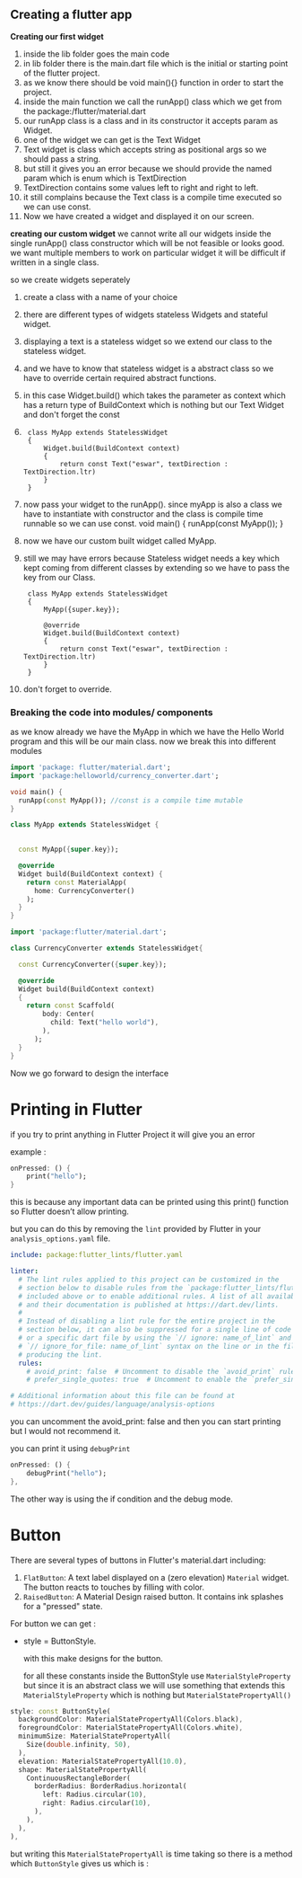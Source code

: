 ## Creating a flutter app

**Creating our first widget**
1. inside the lib folder goes the main code
2. in lib folder there is the main.dart file which is the initial or starting point of the flutter project.
3. as we know there should be void main(){} function in order to start the project.
4. inside the main function we call the runApp() class which we get from the package:/flutter/material.dart
5. our runApp class is a class and in its constructor it accepts param as Widget. 
6. one of the widget we can get is the Text Widget
7. Text widget is class which accepts string as positional args
so we should pass a string.
8. but still it gives you an error because we should provide the named param which is enum which is TextDirection
9. TextDirection contains some values left to right and right to left.
10. it still complains because the Text class is a compile time executed so we can use const.
11. Now we have created a widget and displayed it on our screen.

**creating our custom widget**
we cannot write all our widgets inside the single runApp() class constructor which will be not feasible or looks good.
we want multiple members to work on particular widget it will be difficult if written in a single class.

so we create widgets seperately 

1. create a class with a name of your choice 
2. there are different types of widgets stateless Widgets and stateful widget.
3. displaying a text is a stateless widget so we extend our class to the stateless widget.
4. and we have to know that stateless widget is a abstract class so we have to override certain required abstract functions.
5. in this case Widget.build() which takes the parameter as context which has a return type of BuildContext which is nothing but our Text Widget and don't forget the const
6. 
        class MyApp extends StatelessWidget
        {
            Widget.build(BuildContext context)
            {
                return const Text("eswar", textDirection : TextDirection.ltr)
            }
        }
7. now pass your widget to the runApp(). since myApp is also a class we have to instantiate with constructor and the class is compile time runnable so we can use const.
        void main()
        {
            runApp(const MyApp());
        }
8. now we have our custom built widget called MyApp.
9. still we may have errors because Stateless widget needs a key which kept coming from different classes by extending so we have to pass the key from our Class.


        class MyApp extends StatelessWidget
        {
            MyApp({super.key});

            @override
            Widget.build(BuildContext context)
            {
                return const Text("eswar", textDirection : TextDirection.ltr)
            }
        }
10. don't forget to override.

### Breaking the code into modules/ components

as we know already we have the MyApp in which we have the Hello World program and this will be our main class. now we break this into different modules 

```dart
import 'package: flutter/material.dart';
import 'package:helloworld/currency_converter.dart';

void main() {
  runApp(const MyApp()); //const is a compile time mutable
}

class MyApp extends StatelessWidget {
  

  const MyApp({super.key});

  @override
  Widget build(BuildContext context) {
    return const MaterialApp(
      home: CurrencyConverter()
    );
  }
}
```

```dart
import 'package:flutter/material.dart';

class CurrencyConverter extends StatelessWidget{

  const CurrencyConverter({super.key});

  @override
  Widget build(BuildContext context)
  {
    return const Scaffold(
        body: Center(
          child: Text("hello world"),
        ),
      );
  }
}
```
Now we go forward to design the interface

# Printing in Flutter

if you try to print anything in Flutter Project it will give you an error

example :

```dart
onPressed: () {
	print("hello");
}
```

this is because any important data can be printed using this print() function so Flutter doesn’t allow printing.

but you can do this by removing the `lint` provided by Flutter in your `analysis_options.yaml` file.

```yaml
include: package:flutter_lints/flutter.yaml

linter:
  # The lint rules applied to this project can be customized in the
  # section below to disable rules from the `package:flutter_lints/flutter.yaml`
  # included above or to enable additional rules. A list of all available lints
  # and their documentation is published at https://dart.dev/lints.
  #
  # Instead of disabling a lint rule for the entire project in the
  # section below, it can also be suppressed for a single line of code
  # or a specific dart file by using the `// ignore: name_of_lint` and
  # `// ignore_for_file: name_of_lint` syntax on the line or in the file
  # producing the lint.
  rules:
    # avoid_print: false  # Uncomment to disable the `avoid_print` rule
    # prefer_single_quotes: true  # Uncomment to enable the `prefer_single_quotes` rule

# Additional information about this file can be found at
# https://dart.dev/guides/language/analysis-options
```

you can uncomment the avoid_print: false and then you can start printing but I would not recommend it.

you can print it using `debugPrint`

```dart
onPressed: () {
	debugPrint("hello");
},
```

The other way is using the if condition and the debug mode.

# Button

There are several types of buttons in Flutter's material.dart including:

1. `FlatButton`: A text label displayed on a (zero elevation) `Material` widget. The button reacts to touches by filling with color.
2. `RaisedButton`: A Material Design raised button. It contains ink splashes for a "pressed" state.

For button we can get :

- <ButtonStyle> style = ButtonStyle.
    
    with this make designs for the button.
    
    for all these constants inside the ButtonStyle use `MaterialStyleProperty` but since it is an abstract class we will use something that extends this `MaterialStyleProperty` which is nothing but `MaterialStatePropertyAll()`
    

```dart
style: const ButtonStyle(
  backgroundColor: MaterialStatePropertyAll(Colors.black),
  foregroundColor: MaterialStatePropertyAll(Colors.white),
  minimumSize: MaterialStatePropertyAll(
    Size(double.infinity, 50),
  ),
  elevation: MaterialStatePropertyAll(10.0),
  shape: MaterialStatePropertyAll(
    ContinuousRectangleBorder(
      borderRadius: BorderRadius.horizontal(
        left: Radius.circular(10),
        right: Radius.circular(10),
      ),
    ),
  ),
),
```

but writing this `MaterialStatePropertyAll` is time taking so there is a method which `ButtonStyle` gives us which is :